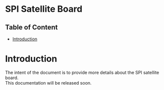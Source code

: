 # SPI Satellite Board <!-- omit in toc -->

## Table of Content <!-- omit in toc -->
- [Introduction](#introduction)

# Introduction
The intent of the document is to provide more details about the SPI satellite board.  
This documentation will be released soon.